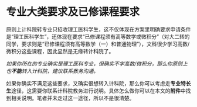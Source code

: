# 专业大类要求及已修课程要求

原则上计科院转专业只招收理工医科学生，这不仅体现在方案里明确要求申请条件是“理工医科学生”，还体现在要求“已修课程须有高等数学或微积分”（对大二转的同学，要求则是“已修课程须有高等数学（一）和普通物理”），文科很少学习高数/微积分这些课程，因此显然是无缘转计科院了。

*如果你所在的专业确实是理工医科专业，但确实不学高数/微积分，那么你原则上也**不能**转入计科院，建议联系教务沟通。*

如果你确实不满足这些要求，又确实很想转入计科院，那么你可以考虑走**专业特长生**途径，这需要你联系计科院教务进行说明。具体怎么做你可以在本文的**附件**中找到相关说明。笔者并未走过这一途径，所以不是很清楚。